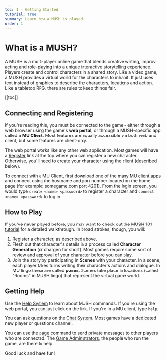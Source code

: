 ```yaml
---
toc: 1 - Getting Started
tutorial: true
summary: Learn how a MUSH is played.
order: 1
---
```

# What is a MUSH?

A MUSH is a multi-player online game that blends creative writing, improv acting and role-playing into a unique interactive storytelling experience.  Players create and control characters in a shared story.  Like a video game, a MUSH provides a virtual world for the characters to inhabit.  It just uses text instead of graphics to describe the characters, locations and action.  Like a tabletop RPG, there are rules to keep things fair.


[[toc]]

## Connecting and Registering

If you're reading this, you must be connected to the game - either through a web browser using the game's **web portal**, or through a MUSH-specific app called a **MU Client**. Most features are equally accessible via both web and client, but some features are client-only.

The web portal works like any other web application. Most games will have a [Register](/register) link at the top where you can register a new character. Otherwise, you'll need to create your character using the client (described below).

To connect with a MU Client, first download one of the many [MU client apps](http://www.aresmush.com/clients.html) and connect using the hostname and port number located on the home page (for example: somegame.com port 4201). From the login screen, you would type `create <name> <password>` to register a character and `connect <name> <password>` to log in.

## How to Play

If you've never played before, you may want to check out the [MUSH 101 tutorial](https://aresmush.com/mush-101) for a detailed walkthrough. In broad strokes, though, you will:

1. Register a character, as described above.
2. Flesh out that character's details in a process called **Character Generation** (or chargen for short). Most games require some sort of review and approval of your character before you can play.
3. Join the story by participating in **Scenes** with your character. In a scene, each player takes turns writing their character's actions and dialogue. In MU lingo these are called **poses**.  Scenes take place in locations (called "Rooms" in MUSH lingo) that represent the virtual game world.

## Getting Help

Use the [Help System](/help) to learn about MUSH commands. If you're using the web portal, you can just click on the link. If you're in a MU client, type `help`.

You can ask questions on the [Chat System](/help/chat).  Most games have a dedicated new player or questions channel.

You can use the [page](/help/page) command to send private messages to other players who are connected.  The [Game Administrators](/help/admin), the people who run the game, are there to help.

Good luck and have fun!
